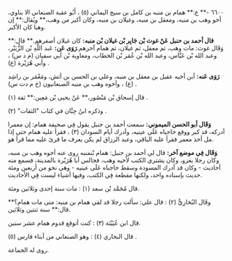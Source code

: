 ٦٦٠٠ -** ع:** همام بن منبه بن كامل بن سيج اليماني (٥) ، أَبُو عقبة الصنعاني الا بناوي، أخو وهب بن منبه، ومعقل بن منبه، وغيلان بن منبه، وكان أكبر من وهب،** ويُقال:** إن وهبا كان الأكبر.

**قال أحمد بن حنبل عَنْ غوث بْن جَابِر بْن غيلان بْن منبه:** كان غيلان أصغرهم.** قال:** وَقَال غوث: مات وهب، ثم معقل، ثم غيلان، ثم همام آخرهم.**رَوَى عَن:** عَبد اللَّهِ بْن الزُّبَيْر، وعبد الله بْن عَبَّاس، وعبد الله بْن عُمَر بْن الخطاب، ومعاوية بْن أَبي سفيان (م د س) ، وأبي هُرَيْرة (ع) .

**رَوَى عَنه:** أبن أخيه عقيل بن معقل بن منبه، وعلي بن الحسن بن أتش، ومَعْمَر بن راشِد (ع) ، وأخوه وهب بن منبه الصنعانيون (خ م دت س) .

قال إسحاق بْن مَنْصُور،** عَنْ يحيى بْن مَعِين:** ثقة (١) .

وذكره ابنُ حِبَّان في كتاب "الثقات" (٢) .

**وَقَال أبو الحسن الميموني:** سمعت أحمد بن حنبل يقول فِي صحيفة همام: إن معمرا أدركه، قد كبر ووقع حاجباه عَلَى عينيه، وأدرك أيام السودان (٣) ، فقرأ عليه همام حتى إذا مل أخذ معمر فقرأ عليه الباقي، وعبد الرزاق لم يكن يعرف ما قرئ عليه مما قرأ هو.

**وَقَال فِي موضع آخر:** قال لي أحمد بن حنبل: همام بْنمنبه روى عنه أخوه وهب بن منبه، وكان رجلا يغزو، وكان يشتري الكتب لأخيه وهب، فجالس أبا هُرَيْرة بالمدينة، فسمع منه أحاديث - وكان قد أدرك المسودة وسقط حاجباه عَلَى عينيه - وهي نحو من أربعين ومئة حديث بإسناده واحد، ولكنها مقطعة فِي الكتب، وفيها أشياء ليست فِي الأحاديث.

قال مُحَمَّد بْن سعد (١) : مات سنة إحدى وثلاثين ومئة.

وقَال البُخارِيُّ (٢) : قال علي: سألت رجلا قد لقي همام بن منبه: متى مات همام؟** قال:** سنة ثنتين وثلاثين.

قال ابن عُيَيْنَة (٣) : كنت أتوقع قدوم همام عشر سنين.

قال البخاري (٤) : وهو الصنعاني من أبناء فارس (٥) .

روى له الجماعة.